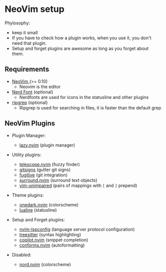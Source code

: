 # NeoVim setup
Phylosophy: 
- keep it small
- If you have to check how a plugin works, when you use it, you don't need that plugin.
- Setup and forget plugins are awesome as long as you forget about them. 

## Requirements
- [ NeoVim ](https://neovim.io) (>= 0.10)
    - Neovim is the editor
- [Nerd Font](https://www.nerdfonts.com/) (optional)
    - Nerdfonts are used for icons in the statusline and other plugins
- [ripgrep](https://github.com/BurntSushi/ripgrep#installation) (optional)
    - Ripgrep is used for searching in files, it is faster than the default grep

## NeoVim Plugins
- Plugin Manager:
    - [lazy.nvim](https://github.com/folke/lazy.nvim.git) (plugin manager)

- Utility plugins:
    - [telescope.nvim](https://github.com/nvim-telescope/telescope.nvim) (fuzzy finder)
    - [gitsigns](https://github.com/lewis6991/gitsigns.nvim) (gutter git signs)
    - [fugitive](https://github.com/tpope/vim-fugitive) (git integration)
    - [surround.nvim](https://github.com/kylechui/nvim-surround) (surround text objects)
    - [vim-unimpaired](https://github.com/tpope/vim-unimpaired) (pairs of mappings with `[` and `]` prepend)

- Theme plugins:
    - [onedark.nvim](https://github.com/joshdick/onedark.vim) (colorscheme)
    - [lualine](https://github.com/nvim-lualine/lualine.nvim) (statusline)

- Setup and Forget plugins:
    - [nvim-lspconfig](https://github.com/neovim/nvim-lspconfig) (language server protocol configuration)
    - [treesitter](https://github.com/nvim-treesitter/nvim-treesitter) (syntax highlighting)
    - [copilot.nvim](https://github.com/github/copilot.vim) (snippet completion)
    - [conforms.nvim](https://github.com/stevearc/conform.nvim) (autoformatting)

- Disabled:
    - [nord.nvim](https://github.com/shaunsingh/nord.nvim) (colorscheme)
